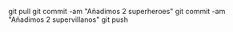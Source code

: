 git pull
git commit -am "Añadimos 2 superheroes"
git commit -am "Añadimos 2 supervillanos"
git push
